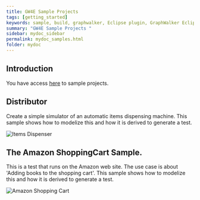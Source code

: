 ```yaml
---
title: GW4E Sample Projects 
tags: [getting_started]
keywords: sample, build, graphwalker, Eclipse plugin, GraphWalker Eclipse Plugin, GW4E, gw4e
summary: "GW4E Sample Projects "
sidebar: mydoc_sidebar
permalink: mydoc_samples.html
folder: mydoc
---
```


## Introduction
You have access [here](https://github.com/gw4e/gw4e.samples) to sample projects.  

## Distributor 
Create a simple simulator of an automatic items dispensing machine. This sample shows how to modelize this and how it is derived to generate a test. 

![Items Dispenser](https://raw.githubusercontent.com/gw4e/gw4e.samples/master/images/dispenser.png "Items Dispenser")
   
## The Amazon ShoppingCart Sample.
This is a test that runs on the Amazon web site. The use case is about 'Adding books to the shopping cart'.
This sample shows how to modelize this and how it is derived to generate a test.

![Amazon Shopping Cart](https://raw.githubusercontent.com/gw4e/gw4e.samples/master/images/javaamazon.png "Amazon Shopping Cart")

